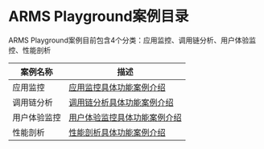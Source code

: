 # ARMS Playground案例目录

ARMS Playground案例目前包含4个分类：应用监控、调用链分析、用户体验监控、性能剖析

| 案例名称 | 描述 |
| -- | -- |
| 应用监控     | [应用监控具体功能案例介绍](./ApplicationMonitoring.md)|
| 调用链分析  | [调用链分析具体功能案例介绍](./callAnalysis.md)|
| 用户体验监控  | [用户体验监控具体功能案例介绍](./userExperience.md)|
| 性能剖析 | [性能剖析具体功能案例介绍](./performanceAnalysis.md)|